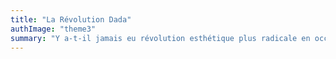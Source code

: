 ```yaml
---
title: "La Révolution Dada"
authImage: "theme3"
summary: "Y a-t-il jamais eu révolution esthétique plus radicale en occident que celle initiée par les mouvements Dada ? Plongez dans leurs univers, prolongés par les surréalistes autour d’une passionnante épopée dans le XXème siècle."
---
```

